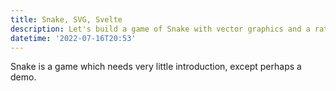 ```yaml
---
title: Snake, SVG, Svelte
description: Let's build a game of Snake with vector graphics and a rather popular utility.
datetime: '2022-07-16T20:53'
---
```


Snake is a game which needs very little introduction, except perhaps a demo.
